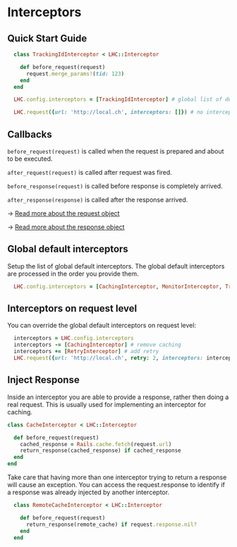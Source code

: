 Interceptors
===

## Quick Start Guide

```ruby
  class TrackingIdInterceptor < LHC::Interceptor

    def before_request(request)
      request.merge_params!(tid: 123)
    end
  end
```

```ruby
  LHC.config.interceptors = [TrackingIdInterceptor] # global list of default interceptors
```

```ruby
  LHC.request({url: 'http://local.ch', interceptors: []}) # no interceptor for this request
```

## Callbacks

`before_request(request)` is called when the request is prepared and about to be executed.

`after_request(request)` is called after request was fired.

`before_response(request)` is called before response is completely arrived.

`after_response(response)` is called after the response arrived.

→ [Read more about the request object](request.md)

→ [Read more about the response object](response.md)

## Global default interceptors

Setup the list of global default interceptors.
The global default interceptors are processed in the order you provide them.

```ruby
  LHC.config.interceptors = [CachingInterceptor, MonitorInterceptor, TrackingIdInterceptor]
```

## Interceptors on request level

You can override the global default interceptors on request level:

```ruby
  interceptors = LHC.config.interceptors
  interceptors -= [CachingInterceptor] # remove caching
  interceptors += [RetryInterceptor] # add retry
  LHC.request({url: 'http://local.ch', retry: 2, interceptors: interceptors})
```

## Inject Response

Inside an interceptor you are able to provide a response, rather then doing a real request.
This is usually used for implementing an interceptor for caching.

```ruby
class CacheInterceptor < LHC::Interceptor

  def before_request(request)
    cached_response = Rails.cache.fetch(request.url)
    return_response(cached_response) if cached_response
  end
end
```

Take care that having more than one interceptor trying to return a response will cause an exception.
You can access the request.response to identify if a response was already injected by another interceptor.

```ruby
  class RemoteCacheInterceptor < LHC::Interceptor

    def before_request(request)
      return_response(remote_cache) if request.response.nil?
    end
  end
```
